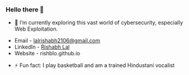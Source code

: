 ### Hello there 👋
- 🌱 I’m currently exploring this vast world of cybersecurity, especially Web Exploitation.
* Email - lalrishabh2106@gmail.com
* LinkedIn - [Rishabh Lal](https://www.linkedin.com/in/lal-rishabh/)
* Website - rishblo.github.io
- ⚡ Fun fact: I play basketball and am a trained Hindustani vocalist


<!--
**Rishblol/Rishblol** is a ✨ _special_ ✨ repository because its `README.md` (this file) appears on your GitHub profile.

Here are some ideas to get you started:

- 🔭 I’m currently working on ...
- 🌱 I’m currently learning ...
- 👯 I’m looking to collaborate on ...
- 🤔 I’m looking for help with ...
- 💬 Ask me about ...
- 📫 How to reach me: ...
- 😄 Pronouns: ...
- ⚡ Fun fact: ...
-->
